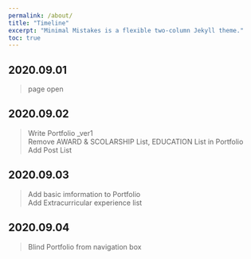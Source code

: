 ```yaml
---
permalink: /about/
title: "Timeline"
excerpt: "Minimal Mistakes is a flexible two-column Jekyll theme."
toc: true
---
```


## 2020.09.01 
> page open

## 2020.09.02 
> Write Portfolio _ver1  
> Remove AWARD & SCOLARSHIP List, EDUCATION List in Portfolio  
> Add Post List 

## 2020.09.03
> Add basic imformation to Portfolio  
> Add Extracurricular experience list

## 2020.09.04
> Blind Portfolio from navigation box
